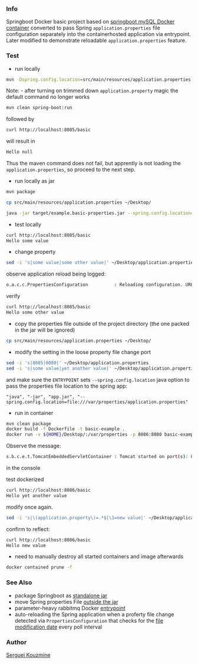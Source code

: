 ### Info

Springboot Docker basic project based on [springboot mySQL Docker container](https://github.com/TechPrimers/docker-mysql-spring-boot-example) converted to pass Spring `application.properties` file configuration separately into the containerhosted application via entrypoint. Later modified to demonstrate reloadable `application.properties` feature.

### Test

* run locally
```sh
mvn -Dspring.config.location=src/main/resources/application.properties spring-boot:run
```
Note: - after turning on trimmed down `application.property` magic the default command no longer works
```sh
mvn clean spring-boot:run
```
followed by

```sh
curl http://localhost:8085/basic
```
will result in

```sh
Hello null
```
Thus the maven command does not fail, but apprently is not loading the `application.properties`, so proceed to the next step.

* run locally as jar
```sh
mvn package
```
```sh
cp src/main/resources/application.properties ~/Desktop/
```
```sh
java -jar target/example.basic-properties.jar --spring.config.location=file:///home/sergueik/Desktop/application.properties
```
* test locally
```sh
curl http://localhost:8085/basic
Hello some value
```
* change property
```sh
sed -i 's|some value|some other value|' ~/Desktop/application.properties
```
observe application reload being logged:
```sh
o.a.c.c.PropertiesConfiguration          : Reloading configuration. URL is file:/home/sergueik/Desktop/application.properties
```
verify
```sh
curl http://localhost:8085/basic
Hello some other value
```

* copy the properties file outside of the project directory (the one packed in the jar will be ignored)
```sh
cp src/main/resources/application.properties ~/Desktop/
```
* modify the setting in the loose property file
change port
``` sh
sed -i 's|8085|8080|' ~/Desktop/application.properties
sed -i 's|some value|yet another value|' ~/Desktop/application.properties
```
and make sure the `ENTRYPOINT` sets `--spring.config.location` java option to pass the properties file location to the spring app:
```
"java", "-jar", "app.jar", "--spring.config.location=file:///var/properties/application.properties"

```
* run in container

```sh
mvn clean package
docker build -f Dockerfile -t basic-example .
docker run -v ${HOME}/Desktop/:/var/properties -p 8086:8080 basic-example
```

Observe the message:
```sh
s.b.c.e.t.TomcatEmbeddedServletContainer : Tomcat started on port(s): 8080 (http)
```
in the console

test dockerized
```sh
curl http://localhost:8086/basic
Hello yet another value
```
modify once again.
```sh
sed -i 's|\(application.property\)=.*$|\1=new value|' ~/Desktop/application.properties
```
confirm to reflect:
```sh
curl http://localhost:8086/basic
Hello new value
```
- need to manually destroy all started containers and image afterwards
```sh
docker contained prune -f
```

### See Also
  * package Springboot as [standalone jar](https://www.baeldung.com/spring-boot-run-maven-vs-executable-jar)
  * move Spring properties File [outside the jar](https://www.baeldung.com/spring-properties-file-outside-jar)
  * parameter-heavy rabbitmq Docker [entrypoint](https://github.com/docker-library/rabbitmq/blob/master/3.8/alpine/docker-entrypoint.sh)
  * auto-reloading the Spring application when a proferty file change detected via `PropertiesConfiguration` that checks for the [file modification date](https://www.baeldung.com/spring-reloading-properties) every poll interval
### Author
[Serguei Kouzmine](kouzmine_serguei@yahoo.com)
